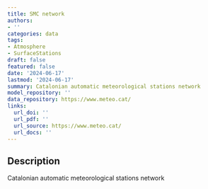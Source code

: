 ```yaml
---
title: SMC network
authors:
- ''
categories: data
tags:
- Atmosphere
- SurfaceStations
draft: false
featured: false
date: '2024-06-17'
lastmod: '2024-06-17'
summary: Catalonian automatic meteorological stations network
model_repository: ''
data_repository: https://www.meteo.cat/
links:
  url_doi: ''
  url_pdf: ''
  url_source: https://www.meteo.cat/
  url_docs: ''
---
```


## Description

Catalonian automatic meteorological stations network

